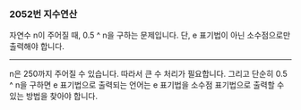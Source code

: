### 2052번 지수연산

자연수 n이 주어질 때, 0.5 ^ n을 구하는 문제입니다. 단, e 표기법이 아닌 소수점으로만 출력해야 합니다.

---

n은 250까지 주어질 수 있습니다. 따라서 큰 수 처리가 필요합니다. 그리고 단순히 0.5 ^ n을 구하면 e 표기법으로 출력되는 언어는 e 표기법을 소수점 표기법으로 출력할 수 있는 방법을 찾아야 합니다.
